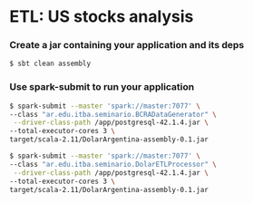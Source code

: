# ETL: US stocks analysis



### Create a jar containing your application and its deps
```bash
$ sbt clean assembly
```

### Use spark-submit to run your application

```bash
$ spark-submit --master 'spark://master:7077' \
--class "ar.edu.itba.seminario.BCRADataGenerator" \
 --driver-class-path /app/postgresql-42.1.4.jar \
--total-executor-cores 3 \
target/scala-2.11/DolarArgentina-assembly-0.1.jar
```

```bash
$ spark-submit --master 'spark://master:7077' \
--class "ar.edu.itba.seminario.DolarETLProcessor" \
 --driver-class-path /app/postgresql-42.1.4.jar \
--total-executor-cores 3 \
target/scala-2.11/DolarArgentina-assembly-0.1.jar
```